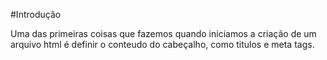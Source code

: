 #Introdução

Uma das primeiras coisas que fazemos quando iniciamos a criação de um arquivo
html é definir o conteudo do cabeçalho, como titulos e meta tags.
